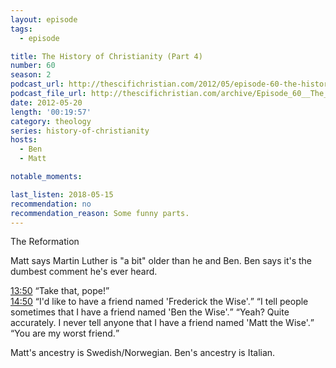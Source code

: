 ```yaml
---
layout: episode
tags:
  - episode

title: The History of Christianity (Part 4)
number: 60
season: 2
podcast_url: http://thescifichristian.com/2012/05/episode-60-the-history-of-christianity-part-4/
podcast_file_url: http://thescifichristian.com/archive/Episode_60__The_History_of_Christian.mp3
date: 2012-05-20
length: '00:19:57'
category: theology
series: history-of-christianity
hosts:
  - Ben
  - Matt

notable_moments:

last_listen: 2018-05-15
recommendation: no
recommendation_reason: Some funny parts.
---
```

The Reformation

Matt says Martin Luther is "a bit" older than he and Ben. Ben says it's the dumbest comment he's ever heard.

<div class="quote">
  <a class="timestamp tag is-medium is-rounded is-primary" href="http://thescifichristian.com/2012/05/episode-60-the-history-of-christianity-part-4/#t=13:50">13:50</a>
  <q class="ben">Take that, pope!</q>
</div>

<div class="quote">
  <a class="timestamp tag is-medium is-rounded is-primary" href="http://thescifichristian.com/2012/05/episode-60-the-history-of-christianity-part-4/#t=14:50">14:50</a>
  <span class="quote-context is-size-6"></span>
  <q class="ben">I'd like to have a friend named 'Frederick the Wise'.</q>
  <q class="matt">I tell people sometimes that I have a friend named 'Ben the Wise'.</q>
  <q class="ben">Yeah? Quite accurately. I never tell anyone that I have a friend named 'Matt the Wise'.</q>
  <q class="matt">You are my worst friend.</q>
</div>

Matt's ancestry is Swedish/Norwegian. Ben's ancestry is Italian.
